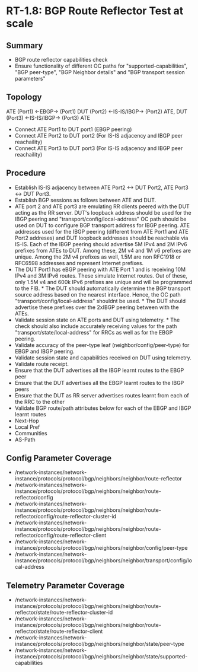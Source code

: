 # RT-1.8: BGP Route Reflector Test at scale
## Summary
*   BGP route reflector capabilities check
*   Ensure functionality of different OC paths for "supported-capabilities", "BGP peer-type", "BGP Neighbor details" and "BGP transport session parameters"

## Topology
ATE (Port1) <-EBGP-> (Port1) DUT (Port2) <-IS-IS/IBGP-> (Port2) ATE, DUT (Port3) <-IS-IS/IBGP-> (Port3) ATE
*   Connect ATE Port1 to DUT port1 (EBGP peering)
*   Connect ATE Port2 to DUT port2 (For IS-IS adjacency and IBGP peer reachaility)
*   Connect ATE Port3 to DUT port3 (For IS-IS adjacency and IBGP peer reachaility)

## Procedure
*   Establish IS-IS adjacency between ATE Port2 <-> DUT Port2, ATE Port3 <-> DUT Port3.
*   Establish BGP sessions as follows between ATE and DUT.
  *   ATE port 2 and ATE port3 are emulating RR clients peered with the DUT acting as the RR server. DUT's loopback address should be used  for the IBGP peering and "transport/config/local-address" OC path should be used on DUT to configure BGP transport address for IBGP peering. ATE addresses used for the IBGP peering (different from ATE Port1 and ATE Port2 addreses) and DUT loopback addresses should be reachable via IS-IS. Each of the IBGP peering should advertise 5M IPv4 and 2M IPv6 prefixes from ATEs to DUT. Among these, 2M v4 and 1M v6 prefixes are unique. Among the 2M v4 prefixes as well, 1.5M are non RFC1918 or RFC6598 addresses and represent Internet prefixes.
  *   The DUT Port1 has eBGP peering with ATE Port 1 and is receiving 10M IPv4 and 3M IPv6 routes. These simulate Internet routes. Out of these, only 1.5M v4 and 600k IPv6 prefixes are unique and will be programmed to the FIB.
    *   The DUT should automatically determine the BGP transport source address based on the nearest interface. Hence, the OC path "transport/config/local-address" shouldnt be used.
    *   The DUT should advertise these prefixes over the 2xIBGP peering between with the ATEs.  
 *   Validate session state on ATE ports and DUT using telemetry.
    *   The check should also include accurately receiving values for the path "transport/state/local-address" for RRCs as well as for the EBGP peering.
 *   Validate accuracy of the peer-type leaf (neighbor/config/peer-type) for EBGP and IBGP peering.
*   Validate session state and capabilities received on DUT using telemetry.
*   Validate route receipt.
  *   Ensure that the DUT advertises all the IBGP learnt routes to the EBGP peer
  *   Ensure that the DUT advertises all the EBGP learnt routes to the IBGP peers
  *   Ensure that the DUT as RR server advertises routes learnt from each of the RRC to the other
*   Validate BGP route/path attributes below for each of the EBGP and IBGP learnt routes
   *   Next-Hop
   *   Local Pref
   *   Communities
   *   AS-Path

## Config Parameter Coverage
*   /network-instances/network-instance/protocols/protocol/bgp/neighbors/neighbor/route-reflector
*   /network-instances/network-instance/protocols/protocol/bgp/neighbors/neighbor/route-reflector/config
*   /network-instances/network-instance/protocols/protocol/bgp/neighbors/neighbor/route-reflector/config/route-reflector-cluster-id
*   /network-instances/network-instance/protocols/protocol/bgp/neighbors/neighbor/route-reflector/config/route-reflector-client
*   /network-instances/network-instance/protocols/protocol/bgp/neighbors/neighbor/config/peer-type
*   /network-instances/network-instance/protocols/protocol/bgp/neighbors/neighbor/transport/config/local-address

## Telemetry Parameter Coverage
*   /network-instances/network-instance/protocols/protocol/bgp/neighbors/neighbor/route-reflector/state/route-reflector-cluster-id
*   /network-instances/network-instance/protocols/protocol/bgp/neighbors/neighbor/route-reflector/state/route-reflector-client
*   /network-instances/network-instance/protocols/protocol/bgp/neighbors/neighbor/state/peer-type
*   /network-instances/network-instance/protocols/protocol/bgp/neighbors/neighbor/state/supported-capabilities
